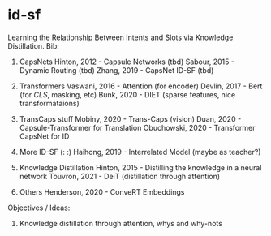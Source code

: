 # id-sf

Learning the Relationship Between Intents and Slots via Knowledge Distillation.
Bib:

1) CapsNets
Hinton, 2012 - Capsule Networks (tbd)
Sabour, 2015 - Dynamic Routing (tbd)
Zhang, 2019 - CapsNet ID-SF (tbd)

2) Transformers
Vaswani, 2016 - Attention (for encoder)
Devlin, 2017 - Bert (for _CLS_, masking, etc)
Bunk, 2020 - DIET (sparse features, nice transformataions)

3) TransCaps stuff
Mobiny, 2020 - Trans-Caps (vision)
Duan, 2020 - Capsule-Transformer for Translation
Obuchowski, 2020 - Transformer CapsNet for ID

4) More ID-SF (: :)
Haihong, 2019 - Interrelated Model (maybe as teacher?)

5) Knowledge Distillation
Hinton, 2015 - Distilling the knowledge in a neural network
Touvron, 2021 - DeiT (distillation through attention)

6) Others
Henderson, 2020 - ConveRT Embeddings

Objectives / Ideas:

1. Knowledge distillation through attention, whys and why-nots

